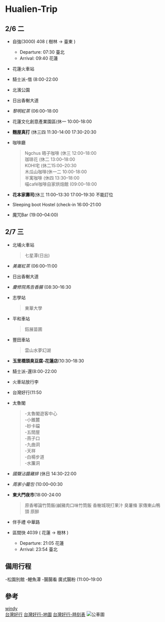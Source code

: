 # Hualien-Trip

## 2/6 二

- 自強(3000) 408 ( 樹林 → 臺東 )
  - Departure: 07:30 臺北
  - Arrival: 09:40 花蓮

- 花蓮火車站

- 騎士派-借 (8:00-22:00

- 北濱公園

- 日出香榭大道

- *黎明紅茶* (06:00–18:00

- 花蓮文化創意產業園區(休一 10:00-18:00

- **麵屋真打** (休三四 11:30-14:00 17:30-20:30

- 咖啡廳
  >Ngchus 晤子咖啡 (休三 12:00–18:00  
  >珈琲花 (休二 13:00–18:00  
  >KOHI宅 (休二15:00–20:30  
  >木瓜山咖啡(休一二 10:00-18:00  
  >半寓咖啡 (休四 13:30–18:00  
  >喵café咖啡自家烘焙館 (09:00–18:00  

- **花本家壽司**(休三 11:00–13:30 17:00–19:30 不能訂位

- Sleeping boot Hostel (check-in 16:00-21:00

- 魔咒Bar (19:00–04:00)

## 2/7 三

- 北埔火車站
  >七星潭(日出)

- *美崙紅茶* (06:00–11:00

- 日出香榭大道

- *慶修院馬告香腸* (08:30–16:30

- 志學站
  >東華大學

- 平和車站
  >鈺展苗圃

- 豐田車站
  >雲山水夢幻湖

- **玉里橋頭臭豆腐-花蓮店**(10:30–18:30

- 騎士派-還(8:00-22:00

- 火車站放行李

- 台灣好行(11:50

- 太魯閣
  >-太魯閣遊客中心  
  >  -小錐麓  
  >  -砂卡礑  
  >  -五間屋  
  >-燕子口  
  >-九曲洞  
  >-天祥  
  >  -白楊步道  
  >  -水簾洞  

- *國聲沾醬雞排* (休日 14:30-22:00

- *周家小籠包* (10:00–00:30

- **東大門夜市**(18:00-24:00
  >原香嘟論竹筒飯(鹹豬肉口味竹筒飯
  >香榭城現打果汁
  >臭薯條
  >家傳東山鴨頭
  >原醉

- 伴手禮 中華路

- 區間快 4039 ( 花蓮 → 樹林 )
  - Departure: 21:05 花蓮
  - Arrival: 23:54 臺北

## 備用行程

-松園別館
-鯉魚潭
-腸腸看 廣式腸粉 (11:00–19:00

## 參考

[windy](https://www.windy.com/23.991/121.620?23.918,121.620,11)  
[台灣好行](https://www.taiwantrip.com.tw/Frontend/Route/Select_p?RouteID=R0071) 
[台灣好行-地圖](https://www.taiwantrip.com.tw/Frontend/Bustime/bus/R0071) 
[台灣好行-時刻表](https://www.taiwantrip.com.tw/Frontend/Bustime/TimeTable/R0071) 
![公車圖](https://www.taiwantrip.com.tw/download/Ckeditor/%E5%A4%AA%E9%AD%AF%E9%96%A3%E8%BD%89%E4%B9%98%E6%87%B6%E4%BA%BA%E5%8C%85-1_0.jpg)
